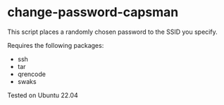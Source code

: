 # change-password-capsman

This script places a randomly chosen password to the SSID you specify.

Requires the following packages:

* ssh
* tar
* qrencode
* swaks

Tested on Ubuntu 22.04
